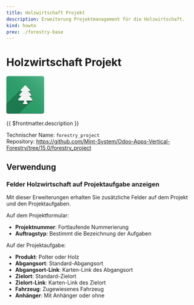 ```yaml
---
title: Holzwirtschaft Projekt
description: Erweiterung Projektmanagement für die Holzwirtschaft.
kind: howto
prev: ./forestry-base
---
```

# Holzwirtschaft Projekt
![icons_odoo_forestry_base](attachments/icons_odoo_forestry_base.png)

{{ $frontmatter.description }}

Technischer Name: `forestry_project`\
Repository: <https://github.com/Mint-System/Odoo-Apps-Vertical-Forestry/tree/15.0/forestry_project>

## Verwendung

### Felder Holzwirtschaft auf Projektaufgabe anzeigen

Mit dieser Erweiterungen erhalten Sie zusätzliche Felder auf dem Projekt und den Projektaufgaben.

Auf dem Projektformular:

* **Projektnummer**: Fortlaufende Nummerierung
* **Auftragstyp**: Bestimmt die Bezeichnung der Aufgaben

Auf der Projektaufgabe:

* **Produkt**: Polter oder Holz
* **Abgangsort**: Standard-Abgangsort
* **Abgangsort-Link**: Karten-Link des Abgangsort
* **Zielort**: Standard-Zielort
* **Zielort-Link**: Karten-Link des Zielort
* **Fahrzeug**: Zugewiesenes Fahrzeug
* **Anhänger**: Mit Anhänger oder ohne
